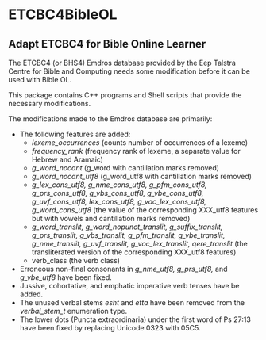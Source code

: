 # ETCBC4BibleOL

## Adapt ETCBC4 for Bible Online Learner


The ETCBC4 (or BHS4) Emdros database provided by the Eep Talstra Centre for Bible and Computing
needs some modification before it can be used with Bible OL.

This package contains C++ programs and Shell scripts that provide the necessary modifications.

The modifications made to the Emdros database are primarily:


*  The following features are added:
    - *lexeme_occurrences* (counts number of occurrences of a lexeme)
    - *frequency_rank* (frequency rank of lexeme, a separate value for Hebrew and Aramaic)
    - *g_word_nocant* (g_word with cantillation marks removed)
    - *g_word_nocant_utf8* (g_word_utf8 with cantillation marks removed)
    - *g_lex_cons_utf8, g_nme_cons_utf8, g_pfm_cons_utf8, g_prs_cons_utf8, g_vbs_cons_utf8, g_vbe_cons_utf8, g_uvf_cons_utf8, lex_cons_utf8, g_voc_lex_cons_utf8, g_word_cons_utf8* (the value of the corresponding XXX_utf8 features but with vowels and cantillation marks removed)
    - *g_word_translit, g_word_nopunct_translit, g_suffix_translit, g_prs_translit, g_vbs_translit, g_pfm_translit, g_vbe_translit, g_nme_translit, g_uvf_translit, g_voc_lex_translit, qere_translit* (the transliterated version of the corresponding XXX_utf8 features)
    - verb_class (the verb class)
* Erroneous non-final consonants in *g_nme_utf8, g_prs_utf8,* and *g_vbe_utf8* have been fixed.
* Jussive, cohortative, and emphatic imperative verb tenses have be added.
* The unused verbal stems *esht* and *etta* have been removed from the *verbal_stem_t* enumeration type.
* The lower dots (Puncta extraordinaria) under the first word of Ps 27:13 have been fixed by replacing Unicode 0323 with 05C5.
